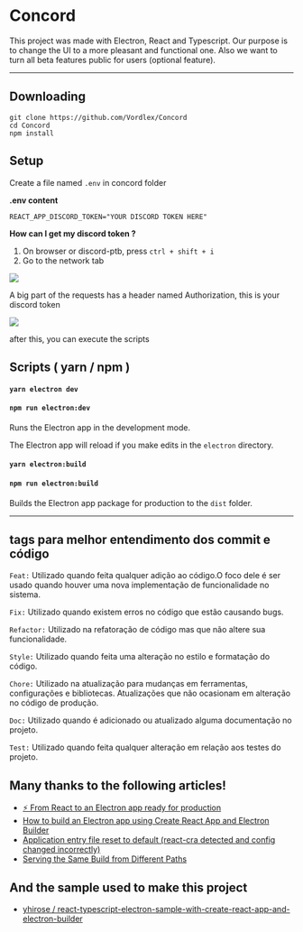 # Concord

This project was made with Electron, React and Typescript. Our purpose is to change the UI to a more pleasant and functional one. Also we want to turn all beta features public for users (optional feature).

<hr>

## Downloading

```
git clone https://github.com/Vordlex/Concord
cd Concord
npm install
```
## Setup
Create a file named `.env` in concord folder

**.env content**
```
REACT_APP_DISCORD_TOKEN="YOUR DISCORD TOKEN HERE"
```

**How can I get my discord token ?**

1. On browser or discord-ptb, press `ctrl + shift + i`
2. Go to the network tab
<img src=https://cdn.discordapp.com/attachments/1046239786106638417/1048675106999763064/image.png >

A big part of the requests has a header named Authorization, this is your discord token

<img src=https://cdn.discordapp.com/attachments/1046239786106638417/1048676324908220526/image.png >

after this, you can execute the scripts

## Scripts ( yarn / npm )

#### `yarn electron dev`
#### `npm run electron:dev`

Runs the Electron app in the development mode.

The Electron app will reload if you make edits in the `electron` directory.<br>

#### `yarn electron:build`
#### `npm run electron:build`

Builds the Electron app package for production to the `dist` folder.

<hr>

## tags para melhor entendimento dos commit e código

`Feat:` Utilizado quando feita qualquer adição ao código.O foco dele é ser usado quando houver uma nova implementação de funcionalidade no sistema.

`Fix:` Utilizado quando existem erros no código que estão causando bugs.

`Refactor:` Utilizado na refatoração de código mas que não altere sua funcionalidade.

`Style:` Utilizado quando feita uma alteração no estilo e formatação do código.

`Chore:` Utilizado na atualização para mudanças em ferramentas, configurações e bibliotecas. Atualizações que não ocasionam em alteração no código de produção.

`Doc:` Utilizado quando é adicionado ou atualizado alguma documentação no projeto.

`Test:` Utilizado quando feita qualquer alteração em relação aos testes do projeto.

## Many thanks to the following articles!

- [⚡️ From React to an Electron app ready for production](https://medium.com/@kitze/%EF%B8%8F-from-react-to-an-electron-app-ready-for-production-a0468ecb1da3)
- [How to build an Electron app using Create React App and Electron Builder](https://www.codementor.io/randyfindley/how-to-build-an-electron-app-using-create-react-app-and-electron-builder-ss1k0sfer)
- [Application entry file reset to default (react-cra detected and config changed incorrectly)](https://github.com/electron-userland/electron-builder/issues/2030)
- [Serving the Same Build from Different Paths](https://create-react-app.dev/docs/deployment#serving-the-same-build-from-different-paths)

## And the sample used to make this project

- [yhirose / react-typescript-electron-sample-with-create-react-app-and-electron-builder](https://github.com/yhirose/react-typescript-electron-sample-with-create-react-app-and-electron-builder)
